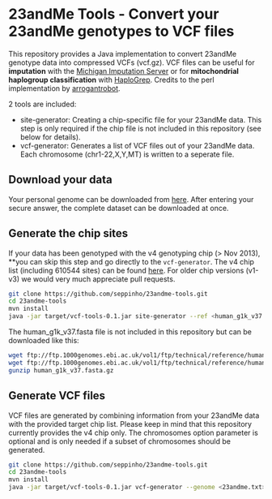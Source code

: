 # 23andMe Tools - Convert your 23andMe genotypes to VCF files

This repository provides a Java implementation to convert 23andMe genotype data into compressed VCFs (vcf.gz). VCF files can be useful for **imputation** with the [Michigan Imputation Server](https://imputationserver.sph.umich.edu) or for **mitochondrial haplogroup classification** with [HaploGrep](http://haplogrep.uibk.ac.at).
Credits to the perl implementation by [arrogantrobot](https://github.com/arrogantrobot/23andme2vcf).

2 tools are included:

* site-generator: Creating a chip-specific file for your 23andMe data. This step is only required if the chip file is not included in this repository (see below for details). 
* vcf-generator: Generates a list of VCF files out of your 23andMe data. Each chromosome (chr1-22,X,Y,MT) is written to a seperate file.

## Download your data
Your personal genome can be downloaded from [here](https://www.23andme.com/you/download). After entering your secure answer, the complete dataset can be downloaded at once.

## Generate the chip sites
If your data has been genotyped with the v4 genotyping chip (> Nov 2013), **you can skip this step and go directly to the ```vcf-generator```.
The v4 chip list (including 610544 sites) can be found [here](https://github.com/seppinho/23andme-tools/blob/master/files/23andme-v4-GRCh37-fwd.txt). For older chip versions (v1-v3) we would very much appreciate pull requests. 

```bash
git clone https://github.com/seppinho/23andme-tools.git
cd 23andme-tools
mvn install
java -jar target/vcf-tools-0.1.jar site-generator --ref <human_g1k_v37.fasta> --genome <23andme.txt> --out <23andme-v4-GRCh37-fwd.txt>

```
The human_g1k_v37.fasta file is not included in this repository but can be downloaded like this:

```bash
wget ftp://ftp.1000genomes.ebi.ac.uk/vol1/ftp/technical/reference/human_g1k_v37.fasta.gz
wget ftp://ftp.1000genomes.ebi.ac.uk/vol1/ftp/technical/reference/human_g1k_v37.fasta.fai
gunzip human_g1k_v37.fasta.gz
```

## Generate VCF files
VCF files are generated by combining information from your 23andMe data with the provided target chip list. Please keep in mind that this repository currently provides the v4 chip only. The chromosomes option parameter is optional and is only needed if a subset of chromosomes should be generated. 

```bash
git clone https://github.com/seppinho/23andme-tools.git
cd 23andme-tools
mvn install
java -jar target/vcf-tools-0.1.jar vcf-generator --genome <23andme.txt> --chip 23andme-v4-GRCh37-fwd.txt --chromosomes <set of chromosomes> --out <destination-folder>

```

